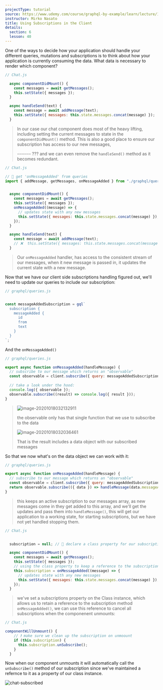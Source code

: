 ```yaml
---
projectType: tutorial
source: https://www.udemy.com/course/graphql-by-example/learn/lecture/16580146#overview
instructor: Mirko Nasato
title: Using Subscriptions in the Client
details:
  section: 6
  lesson: 40
---
```




One of the ways to decide how your application should handle your different queries, mutations and subscriptions is to think about how your application is currently consuming the data. What data is necessary to render which component? 

```js
// Chat.js

  async componentDidMount() {
    const messages = await getMessages();
    this.setState({ messages });
  }

  async handleSend(text) {
    const message = await addMessage(text);
    this.setState({ messages: this.state.messages.concat(message) });
  }
```

> In our case our chat component does most of the heavy lifting, including setting the current messages to state in the `componentDidMount()` method. This is also a good place to ensure our subscription has access to our new messages, 
>
> ------- ??? and we can even remove the `handleSend()` method as it becomes redundant.

```js
// Chat.js

// 🔵 get 'onMessageAdded' from queries
import { addMessage, getMessages, onMessageAdded } from "./graphql/queries";


  async componentDidMount() {
    const messages = await getMessages();
    this.setState({ messages });
    onMessageAdded((message) => {
      // updates state with any new messages
      this.setState({ messages: this.state.messages.concat(message) });
    });
  }

  async handleSend(text) {
    const message = await addMessage(text);
    // ❌  this.setState({ messages: this.state.messages.concat(message) });
  }
```

> Our `onMessageAdded` handler, has access to the consistent stream of our messages, when it new message is passed in, it updates the current state with a new message. 



Now that we have our client side subscriptions handling figured out, we'll need to update our queries to include our subscription:

```js
// graphql/queries.js


const messageAddedSubscription = gql`
  subscription {
    messageAdded {
      id
      from
      text
    }
  }
`;

```



And the `onMessageAdded()` 

```js
// graphql/queries.js

export async function onMessageAdded(handleMessage) {
  // subscribe to our message which returns an "observable"
  const observable = client.subscribe({ query: messageAddedSubscription });
  
  // take a look under the hood:
  console.log({ observable });
  observable.subscribe((result) => console.log({ result }));
}

```

> ![image-20201018032132911](https://tva1.sinaimg.cn/large/007S8ZIlly1gjtij750utj30t40370sz.jpg)
>
> the observable only has that single function that we use to subscribe to the data
>
> ![image-20201018032036461](https://tva1.sinaimg.cn/large/007S8ZIlly1gjtiia1sssj30so02xgls.jpg)
>
> That is the result includes a data object with our subscribed messages



So that we now what's on the data object we can work with it:

```js
// graphql/queries.js

export async function onMessageAdded(handleMessage) {
  // subscribe to our message which returns an "observable"
  const observable = client.subscribe({ query: messageAddedSubscription });
  return observable.subscribe(({ data }) => handleMessage(data.messageAdded));
}
```

> this keeps an active subscription to our messages array, as new messages come in they get added to this array, and we'll get the updates and pass them into `handleMessage()`, this will get our application to a working state, for starting subscriptions, but we have not yet handled stopping them. 



```js
// Chat.js

	
  subscription = null; // 🔵 declare a class property for our subscription

  async componentDidMount() {
    const messages = await getMessages();
    this.setState({ messages });
    // using the class property to keep a reference to the subscription
    this.subscription = onMessageAdded((message) => {
      // updates state with any new messages
      this.setState({ messages: this.state.messages.concat(message) });
    });
  }
```

> we've set a subscriptions property on the Class instance, which allows us to retain a reference to the subscription method `onMessageAdded()`, we can use this reference to cancel all subscriptions when the componenent unmounts:



```js
// Chat.js

componentWillUnmount() {
    // ❗️ make sure we clean up the subscription on unmoount
    if (this.subscription) {
      this.subscription.unSubscribe();
    }
  }
```

Now when our component unmounts it will automatically call the `unSubscribe()` method of our subscription since we've maintained a refernce to it as a property of our class instance. 

![chat-subscribed](https://tva1.sinaimg.cn/large/007S8ZIlly1gjtj5ozq8ng30kx0boasm.gif)

